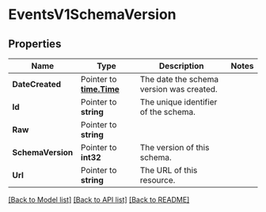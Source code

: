 # EventsV1SchemaVersion

## Properties
Name | Type | Description | Notes
------------ | ------------- | ------------- | -------------
**DateCreated** | Pointer to [**time.Time**](time.Time.md) | The date the schema version was created. |
**Id** | Pointer to **string** | The unique identifier of the schema. |
**Raw** | Pointer to **string** |  |
**SchemaVersion** | Pointer to **int32** | The version of this schema. |
**Url** | Pointer to **string** | The URL of this resource. |

[[Back to Model list]](../README.md#documentation-for-models) [[Back to API list]](../README.md#documentation-for-api-endpoints) [[Back to README]](../README.md)


